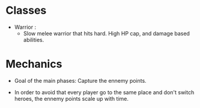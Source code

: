 # Classes

- Warrior :
    - Slow melee warrior that hits hard. High HP cap, and damage based abilities.

# Mechanics

- Goal of the main phases: Capture the ennemy points.


- In order to avoid that every player go to the same place and don't switch heroes, the ennemy points scale up with time.
